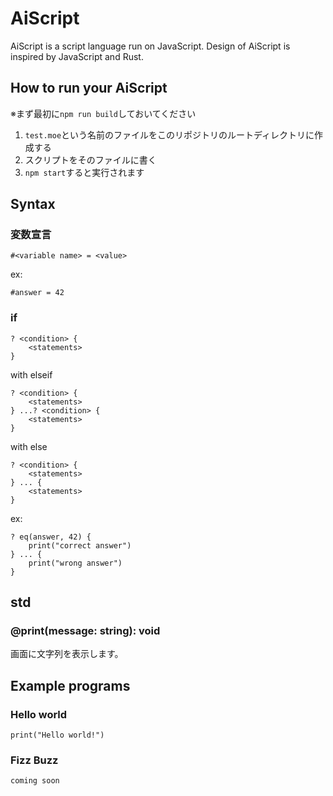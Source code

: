 # AiScript
AiScript is a script language run on JavaScript.
Design of AiScript is inspired by JavaScript and Rust.

## How to run your AiScript
※まず最初に`npm run build`しておいてください

1. `test.moe`という名前のファイルをこのリポジトリのルートディレクトリに作成する
2. スクリプトをそのファイルに書く
3. `npm start`すると実行されます

## Syntax
### 変数宣言
```
#<variable name> = <value>
```

ex:
```
#answer = 42
```

### if
```
? <condition> {
	<statements>
}
```

with elseif
```
? <condition> {
	<statements>
} ...? <condition> {
	<statements>
}
```

with else
```
? <condition> {
	<statements>
} ... {
	<statements>
}
```

ex:
```
? eq(answer, 42) {
	print("correct answer")
} ... {
	print("wrong answer")
}
```

## std
### @print(message: string): void
画面に文字列を表示します。

## Example programs
### Hello world
```
print("Hello world!")
```

### Fizz Buzz
```
coming soon
```
